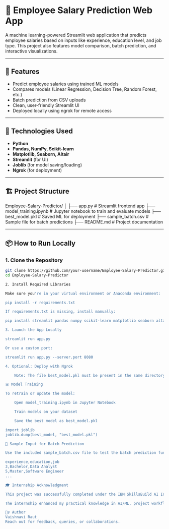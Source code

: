 # 💼 Employee Salary Prediction Web App

A machine learning-powered Streamlit web application that predicts employee salaries based on inputs like experience, education level, and job type. This project also features model comparison, batch prediction, and interactive visualizations.

---

## 🚀 Features

- Predict employee salaries using trained ML models
- Compares models (Linear Regression, Decision Tree, Random Forest, etc.)
- Batch prediction from CSV uploads
- Clean, user-friendly Streamlit UI
- Deployed locally using ngrok for remote access

---

## 🧠 Technologies Used

- **Python**
- **Pandas, NumPy, Scikit-learn**
- **Matplotlib, Seaborn, Altair**
- **Streamlit** (for UI)
- **Joblib** (for model saving/loading)
- **Ngrok** (for deployment)

---

## 🏗️ Project Structure

Employee-Salary-Predictor/
│
├── app.py # Streamlit frontend app
├── model_training.ipynb # Jupyter notebook to train and evaluate models
├── best_model.pkl # Saved ML for deployment
├── sample_batch.csv # Sample file for batch predictions
├── README.md # Project documentation


---

## 📦 How to Run Locally

### 1. Clone the Repository

```bash
git clone https://github.com/your-username/Employee-Salary-Predictor.git
cd Employee-Salary-Predictor

2. Install Required Libraries

Make sure you're in your virtual environment or Anaconda environment:

pip install -r requirements.txt

If requirements.txt is missing, install manually:

pip install streamlit pandas numpy scikit-learn matplotlib seaborn altair joblib

3. Launch the App Locally

streamlit run app.py

Or use a custom port:

streamlit run app.py --server.port 8080

4. Optional: Deploy with Ngrok

    Note: The file best_model.pkl must be present in the same directory as app.py.

📊 Model Training

To retrain or update the model:

    Open model_training.ipynb in Jupyter Notebook

    Train models on your dataset

    Save the best model as best_model.pkl

import joblib
joblib.dump(best_model, "best_model.pkl")

🧪 Sample Input for Batch Prediction

Use the included sample_batch.csv file to test the batch prediction functionality.

experience,education,job
3,Bachelor,Data Analyst
5,Master,Software Engineer
...

🎓 Internship Acknowledgment

This project was successfully completed under the IBM SkillsBuild AI Internship Program, conducted by Edunet Foundation through AICTE.

The internship enhanced my practical knowledge in AI/ML, project workflows, and real-world problem solving.

🙋‍♀️ Author
Vaishnavi Raut
Reach out for feedback, queries, or collaborations.

